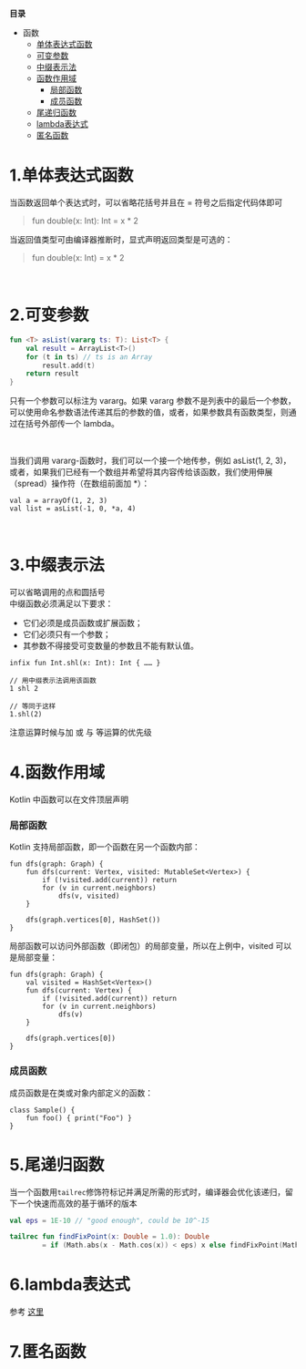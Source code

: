 **目录**

<!--- TOC -->

* 函数
  * [单体表达式函数](#1单体表达式函数)
  * [可变参数](#2可变参数)
  * [中缀表示法](#3中缀表示法)
  * [函数作用域](#4函数作用域)
    * [局部函数](#局部函数)
    * [成员函数](#成员函数)
  * [尾递归函数](#5尾递归函数) 
  * [lambda表达式](#6lambda表达式)
  * [匿名函数](#7匿名函数)


 
  
<!--- END_TOC -->

  
  
# 1.单体表达式函数
当函数返回单个表达式时，可以省略花括号并且在 = 符号之后指定代码体即可
> fun double(x: Int): Int = x * 2

当返回值类型可由编译器推断时，显式声明返回类型是可选的：
>fun double(x: Int) = x * 2


<br/>

# 2.可变参数

```kotlin
fun <T> asList(vararg ts: T): List<T> {
    val result = ArrayList<T>()
    for (t in ts) // ts is an Array
        result.add(t)
    return result
}

```

只有一个参数可以标注为 vararg。如果 vararg 参数不是列表中的最后一个参数， 可以使用命名参数语法传递其后的参数的值，或者，如果参数具有函数类型，则通过在括号外部传一个 lambda。

<br/>

当我们调用 vararg-函数时，我们可以一个接一个地传参，例如 asList(1, 2, 3)，或者，如果我们已经有一个数组并希望将其内容传给该函数，我们使用伸展（spread）操作符（在数组前面加 *）：

    val a = arrayOf(1, 2, 3) 
    val list = asList(-1, 0, *a, 4)


<br/>

# 3.中缀表示法
可以省略调用的点和圆括号  
中缀函数必须满足以下要求：   
- 它们必须是成员函数或扩展函数；  
- 它们必须只有一个参数；  
- 其参数不得接受可变数量的参数且不能有默认值。

```
infix fun Int.shl(x: Int): Int { …… }

// 用中缀表示法调用该函数
1 shl 2

// 等同于这样
1.shl(2)
```
注意运算时候与加 或 与 等运算的优先级


# 4.函数作用域
Kotlin 中函数可以在文件顶层声明

### 局部函数
Kotlin 支持局部函数，即一个函数在另一个函数内部： 
``` 
fun dfs(graph: Graph) {
    fun dfs(current: Vertex, visited: MutableSet<Vertex>) {
        if (!visited.add(current)) return
        for (v in current.neighbors)
            dfs(v, visited)
    }

    dfs(graph.vertices[0], HashSet())
}
```

局部函数可以访问外部函数（即闭包）的局部变量，所以在上例中，visited 可以是局部变量：

```
fun dfs(graph: Graph) {
    val visited = HashSet<Vertex>()
    fun dfs(current: Vertex) {
        if (!visited.add(current)) return
        for (v in current.neighbors)
            dfs(v)
    }

    dfs(graph.vertices[0])
}
```

### 成员函数
成员函数是在类或对象内部定义的函数： 
``` 
class Sample() {
    fun foo() { print("Foo") }
}
```

# 5.尾递归函数
当一个函数用`tailrec`修饰符标记并满足所需的形式时，编译器会优化该递归，留下一个快速而高效的基于循环的版本
```kotlin
val eps = 1E-10 // "good enough", could be 10^-15

tailrec fun findFixPoint(x: Double = 1.0): Double
        = if (Math.abs(x - Math.cos(x)) < eps) x else findFixPoint(Math.cos(x))
```

# 6.lambda表达式
 参考 [这里](../app/src/main/java/com/learn/kotlin/high/Lambda.kt)
 
 
# 7.匿名函数



